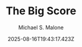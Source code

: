 ---
title: "The Big Score"
date: "2025-08-16T19:43:17.423Z"
author: "Michael S. Malone"
read_year: "NO"
recommendation: '3'
url: /bookshelf/the-big-score
---